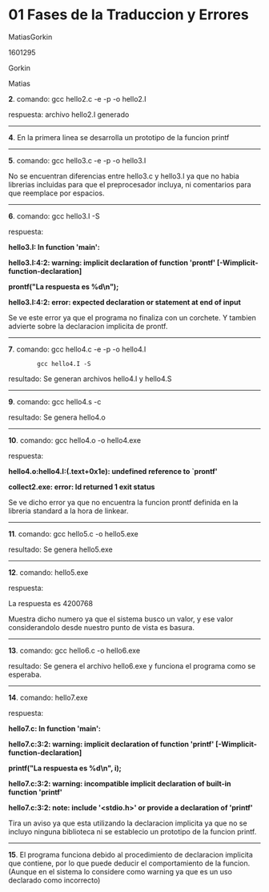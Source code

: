 # 01 Fases de la Traduccion y Errores

MatiasGorkin

1601295

Gorkin

Matias


**2**. comando: gcc hello2.c -e -p -o hello2.I

respuesta: archivo hello2.I generado

----------------------------------------------------------------------------------------------------------------------------------------

**4**. En la primera linea se desarrolla un prototipo de la funcion printf

----------------------------------------------------------------------------------------------------------------------------------------

**5**. comando: gcc hello3.c -e -p -o hello3.I 

No se encuentran diferencias entre hello3.c y hello3.I ya que no habia librerias incluidas para que el preprocesador incluya, ni comentarios para que reemplace por espacios.

----------------------------------------------------------------------------------------------------------------------------------------

**6**. comando: gcc hello3.I -S

respuesta:

**hello3.I: In function 'main':**

**hello3.I:4:2: warning: implicit declaration of function 'prontf' [-Wimplicit-function-declaration]**

**prontf("La respuesta es %d\n");**

**hello3.I:4:2: error: expected declaration or statement at end of input**

Se ve este error ya que el programa no finaliza con un corchete. Y tambien advierte sobre la declaracion implicita de prontf.

----------------------------------------------------------------------------------------------------------------------------------------

**7**. comando: gcc hello4.c -e -p -o hello4.I

            gcc hello4.I -S
            
resultado: Se generan archivos hello4.I y hello4.S

----------------------------------------------------------------------------------------------------------------------------------------

**9**. comando: gcc hello4.s -c

resultado: Se genera hello4.o

----------------------------------------------------------------------------------------------------------------------------------------

**10**. comando: gcc hello4.o -o hello4.exe

respuesta: 

**hello4.o:hello4.I:(.text+0x1e): undefined reference to `prontf'**

**collect2.exe: error: ld returned 1 exit status**

Se ve dicho error ya que no encuentra la funcion prontf definida en la libreria standard a la hora de linkear.

----------------------------------------------------------------------------------------------------------------------------------------

**11**. comando: gcc hello5.c -o hello5.exe

resultado: Se genera hello5.exe

----------------------------------------------------------------------------------------------------------------------------------------

**12**. comando: hello5.exe

respuesta:

La respuesta es 4200768

Muestra dicho numero ya que el sistema busco un valor, y ese valor considerandolo desde nuestro punto de vista es basura.

----------------------------------------------------------------------------------------------------------------------------------------

**13**. comando: gcc hello6.c -o hello6.exe

resultado: Se genera el archivo hello6.exe y funciona el programa como se esperaba.

----------------------------------------------------------------------------------------------------------------------------------------

**14**. comando: hello7.exe

respuesta:

**hello7.c: In function 'main':**

**hello7.c:3:2: warning: implicit declaration of function 'printf' [-Wimplicit-function-declaration]**

**printf("La respuesta es %d\n", i);**

**hello7.c:3:2: warning: incompatible implicit declaration of built-in function 'printf'**

**hello7.c:3:2: note: include '<stdio.h>' or provide a declaration of 'printf'**

Tira un aviso ya que esta utilizando la declaracion implicita ya que no se incluyo ninguna biblioteca ni se establecio un prototipo de la funcion printf.

----------------------------------------------------------------------------------------------------------------------------------------

**15**. El programa funciona debido al procedimiento de declaracion implicita que contiene,
por lo que puede deducir el comportamiento de la funcion. (Aunque en el sistema lo considere como 
warning ya que es un uso declarado como incorrecto)
